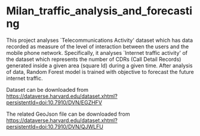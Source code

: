 # Milan_traffic_analysis_and_forecasting

This project analyses \`Telecommunications Activity' dataset which has data recorded as measure of the
level of interaction between the users and the mobile phone network. Specifically, it analyses \`Internet
traffic activity' of the dataset which represents the number of CDRs (Call Detail Records) generated
inside a given area (square Id) during a given time. After analysis of data, Random Forest model is
trained with objective to forecast the future internet traffic.

Dataset can be downloaded from https://dataverse.harvard.edu/dataset.xhtml?persistentId=doi:10.7910/DVN/EGZHFV

The related GeoJson file can be downloaded from https://dataverse.harvard.edu/dataset.xhtml?persistentId=doi:10.7910/DVN/QJWLFU
